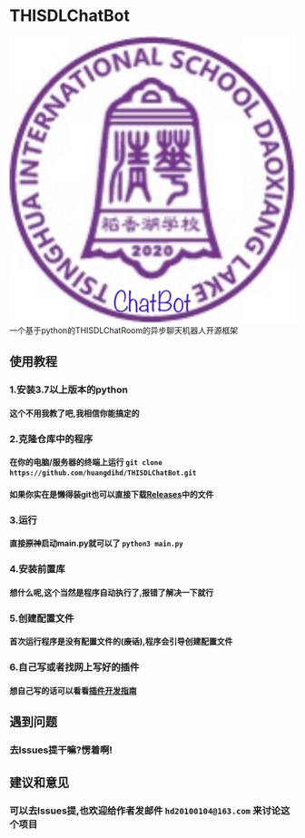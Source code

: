 # THISDLChatBot  
![THISDLChatBot](/logo.jpg)
一个基于python的THISDLChatRoom的异步聊天机器人开源框架  
## 使用教程  
### 1.安装3.7以上版本的python
#### 这个不用我教了吧,我相信你能搞定的  
### 2.克隆仓库中的程序
#### 在你的电脑/服务器的终端上运行 `git clone https://github.com/huangdihd/THISDLChatBot.git`
#### 如果你实在是懒得装git也可以直接下载[Releases](https://github.com/huangdihd/THISDLChatBot/releases)中的文件
### 3.运行
#### 直接~~原神~~启动main.py就可以了 `python3 main.py`
### 4.安装前置库
#### 想什么呢,这个当然是程序自动执行了,报错了解决一下就行
### 5.创建配置文件
#### 首次运行程序是没有配置文件的(~~废话~~),程序会引导创建配置文件
### 6.自己写或者找网上写好的插件
#### 想自己写的话可以看看[插件开发指南](https://github.com/huangdihd/THISDLChatBot/blob/main/PDG.md)
## 遇到问题
### 去Issues提干嘛?愣着啊!
## 建议和意见
### 可以去Issues提,也欢迎给作者发邮件 `hd20100104@163.com` 来讨论这个项目
